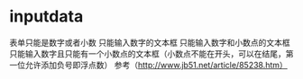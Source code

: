 # inputdata
表单只能是数字或者小数
只能输入数字的文本框
只能输入数字和小数点的文本框
只能输入数字且只能有一个小数点的文本框（小数点不能在开头，可以在结尾，第一位允许添加负号即浮点数）
参考（http://www.jb51.net/article/85238.htm）
